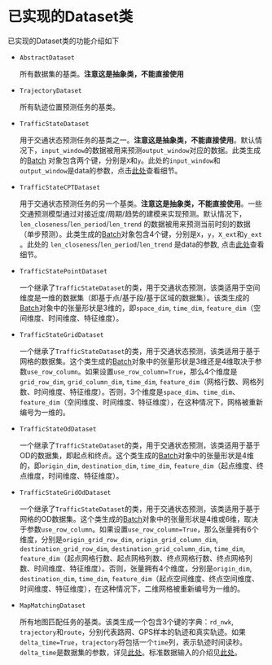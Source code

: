 # 已实现的Dataset类

已实现的Dataset类的功能介绍如下

- `AbstractDataset`

  所有数据集的基类。**注意这是抽象类，不能直接使用**

- `TrajectoryDataset`

  所有轨迹位置预测任务的基类。

- `TrafficStateDataset`

  用于交通状态预测任务的基类之一。**注意这是抽象类，不能直接使用**。默认情况下，`input_window`的数据被用来预测`output_window`对应的数据。此类生成的[Batch](../user_guide/data/batch.md) 对象包含两个键，分别是`X`和`y`。此处的`input_window`和`output_window`是data的参数，点击[此处](../user_guide/data/args_for_data.md)查看细节。

- `TrafficStateCPTDataset`

  用于交通状态预测任务的另一个基类。**注意这是抽象类，不能直接使用**。一些交通预测模型通过对接近度/周期/趋势的建模来实现预测。默认情况下，`len_closeness`/`len_period`/`len_trend` 的数据被用来预测当前时刻的数据（单步预测）。此类生成的[Batch](../user_guide/data/batch.md)对象包含4个键，分别是`X`，`y`，`X_ext`和`y_ext` 。此处的 `len_closeness`/`len_period`/`len_trend` 是data的参数, 点击[此处](../user_guide/data/args_for_data.md)查看细节。

- `TrafficStatePointDataset`

  一个继承了`TrafficStateDataset`的类，用于交通状态预测，该类适用于空间维度是一维的数据集（即基于点/基于段/基于区域的数据集）。该类生成的[Batch](../user_guide/data/batch.md)对象中的张量形状是3维的，即`space_dim`, `time_dim`, `feature_dim`（空间维度、时间维度、特征维度）。

- `TrafficStateGridDataset`

  一个继承了`TrafficStateDataset`的类，用于交通状态预测，该类适用于基于网格的数据集。这个类生成的[Batch](../user_guide/data/batch.md)对象中的张量形状是3维还是4维取决于参数`use_row_column`。如果设置`use_row_column=True`，那么4个维度是`grid_row_dim`, `grid_column_dim`, `time_dim`, `feature_dim`（网格行数、网格列数、时间维度、特征维度）。否则，3个维度是`space_dim`、`time_dim`、`feature_dim`（空间维度、时间维度、特征维度），在这种情况下，网格被重新编号为一维的。

- `TrafficStateOdDataset`

  一个继承了`TrafficStateDataset`的类，用于交通状态预测，该类适用于基于OD的数据集，即起点和终点。这个类生成的[Batch](../user_guide/data/batch.md)对象中的张量形状是4维的，即`origin_dim`, `destination_dim`, `time_dim`, `feature_dim`（起点维度、终点维度，时间维度、特征维度）。

- `TrafficStateGridOdDataset`

  一个继承了`TrafficStateDataset`的类，用于交通状态预测，该类适用于基于网格的OD数据集。这个类生成的[Batch](../user_guide/data/batch.md)对象中的张量形状是4维或6维，取决于参数`use_row_column`。如果设置`use_row_column=True`，那么张量拥有6个维度，分别是`origin_grid_row_dim`, `origin_grid_column_dim`, `destination_grid_row_dim`, `destination_grid_column_dim`, `time_dim`, `feature_dim`（起点网格行数、起点网格列数、终点网格行数、终点网格列数、时间维度、特征维度）。否则，张量拥有4个维度，分别是`origin_dim`, `destination_dim`, `time_dim`, `feature_dim`（起点空间维度、终点空间维度、时间维度、特征维度），在这种情况下，二维网格被重新编号为一维的。
  
- `MapMatchingDataset`

  所有地图匹配任务的基类。该类生成一个包含3个键的字典：`rd_nwk`, `trajectory`和`route`，分别代表路网、GPS样本的轨迹和真实轨迹。如果`delta_time=True`，`trajectory`将包括一个`time`列，表示轨迹时间读秒。`delta_time`是数据集的参数，详见[此处](../data/args_for_data.md)。标准数据输入的介绍见[此处](../usage/standard_track.md)。


